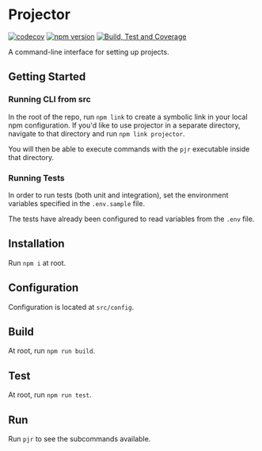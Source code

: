 # Projector

[![codecov](https://codecov.io/gh/tbarlow12/projector/branch/master/graph/badge.svg)](https://codecov.io/gh/tbarlow12/projector) [![npm version](https://badge.fury.io/js/projector.svg)](https://badge.fury.io/js/projector) [![Build, Test and Coverage](https://github.com/tbarlow12/projector/workflows/Build,%20Test%20and%20Coverage/badge.svg)](https://github.com/tbarlow12/projector/actions?query=workflow%3A%22Build%2C+Test+and+Coverage%22)

A command-line interface for setting up projects.

## Getting Started

### Running CLI from src

In the root of the repo, run `npm link` to create a symbolic link in your local npm configuration.
If you'd like to use projector in a separate directory, navigate to that directory and run `npm link projector`.

You will then be able to execute commands with the `pjr` executable inside that directory.

### Running Tests

In order to run tests (both unit and integration), set the environment variables specified in the `.env.sample` file.

The tests have already been configured to read variables from the `.env` file.

## Installation

Run `npm i` at root.

## Configuration

Configuration is located at `src/config`.

## Build

At root, run `npm run build`.

## Test

At root, run `npm run test`.

## Run

Run `pjr` to see the subcommands available.
